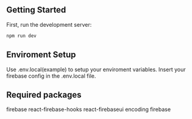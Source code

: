 
## Getting Started

First, run the development server:

```bash
npm run dev
```

## Enviroment Setup
Use .env.local(example) to setup your enviroment variables.
Insert your firebase config in the .env.local file.

## Required packages
firebase
react-firebase-hooks
react-firebaseui
encoding
firebase
